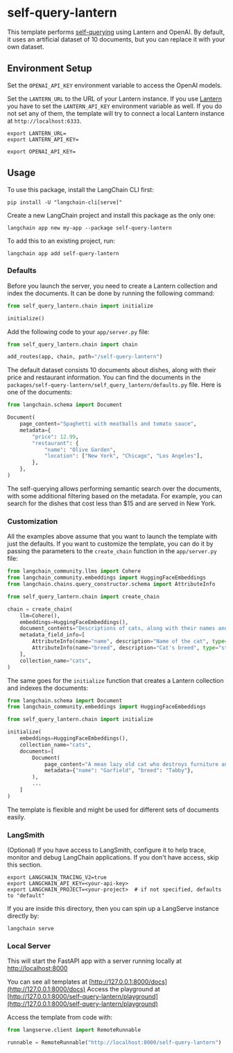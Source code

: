 
# self-query-lantern

This template performs [self-querying](https://python.langchain.com/docs/modules/data_connection/retrievers/self_query/) 
using Lantern and OpenAI. By default, it uses an artificial dataset of 10 documents, but you can replace it with your own dataset.

## Environment Setup

Set the `OPENAI_API_KEY` environment variable to access the OpenAI models.

Set the `LANTERN_URL` to the URL of your Lantern instance. If you use [Lantern](https://lantern.dev)
you have to set the `LANTERN_API_KEY` environment variable as well. If you do not set any of them,
the template will try to connect a local Lantern instance at `http://localhost:6333`.

```shell
export LANTERN_URL=
export LANTERN_API_KEY=

export OPENAI_API_KEY=
```

## Usage

To use this package, install the LangChain CLI first:

```shell
pip install -U "langchain-cli[serve]"
```

Create a new LangChain project and install this package as the only one:

```shell
langchain app new my-app --package self-query-lantern
```

To add this to an existing project, run:

```shell
langchain app add self-query-lantern
```

### Defaults

Before you launch the server, you need to create a Lantern collection and index the documents.
It can be done by running the following command:

```python
from self_query_lantern.chain import initialize

initialize()
```

Add the following code to your `app/server.py` file:

```python
from self_query_lantern.chain import chain

add_routes(app, chain, path="/self-query-lantern")
```

The default dataset consists 10 documents about dishes, along with their price and restaurant information.
You can find the documents in the `packages/self-query-lantern/self_query_lantern/defaults.py` file.
Here is one of the documents:

```python
from langchain.schema import Document

Document(
    page_content="Spaghetti with meatballs and tomato sauce",
    metadata={
        "price": 12.99,
        "restaurant": {
            "name": "Olive Garden",
            "location": ["New York", "Chicago", "Los Angeles"],
        },
    },
)
```

The self-querying allows performing semantic search over the documents, with some additional filtering
based on the metadata. For example, you can search for the dishes that cost less than $15 and are served in New York.

### Customization

All the examples above assume that you want to launch the template with just the defaults.
If you want to customize the template, you can do it by passing the parameters to the `create_chain` function
in the `app/server.py` file:

```python
from langchain_community.llms import Cohere
from langchain_community.embeddings import HuggingFaceEmbeddings
from langchain.chains.query_constructor.schema import AttributeInfo

from self_query_lantern.chain import create_chain

chain = create_chain(
    llm=Cohere(),
    embeddings=HuggingFaceEmbeddings(),
    document_contents="Descriptions of cats, along with their names and breeds.",
    metadata_field_info=[
        AttributeInfo(name="name", description="Name of the cat", type="string"),
        AttributeInfo(name="breed", description="Cat's breed", type="string"),
    ],
    collection_name="cats",
)
```

The same goes for the `initialize` function that creates a Lantern collection and indexes the documents:

```python
from langchain.schema import Document
from langchain_community.embeddings import HuggingFaceEmbeddings

from self_query_lantern.chain import initialize

initialize(
    embeddings=HuggingFaceEmbeddings(),
    collection_name="cats",
    documents=[
        Document(
            page_content="A mean lazy old cat who destroys furniture and eats lasagna",
            metadata={"name": "Garfield", "breed": "Tabby"},
        ),
        ...
    ]
)
```

The template is flexible and might be used for different sets of documents easily.

### LangSmith

(Optional) If you have access to LangSmith, configure it to help trace, monitor and debug LangChain applications. If you don't have access, skip this section.

```shell
export LANGCHAIN_TRACING_V2=true
export LANGCHAIN_API_KEY=<your-api-key>
export LANGCHAIN_PROJECT=<your-project>  # if not specified, defaults to "default"
```

If you are inside this directory, then you can spin up a LangServe instance directly by:

```shell
langchain serve
```

### Local Server

This will start the FastAPI app with a server running locally at 
[http://localhost:8000](http://localhost:8000)

You can see all templates at [http://127.0.0.1:8000/docs](http://127.0.0.1:8000/docs)
Access the playground at [http://127.0.0.1:8000/self-query-lantern/playground](http://127.0.0.1:8000/self-query-lantern/playground)

Access the template from code with:

```python
from langserve.client import RemoteRunnable

runnable = RemoteRunnable("http://localhost:8000/self-query-lantern")
```
